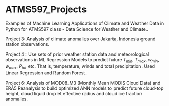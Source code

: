 # ATMS597_Projects
Examples of Machine Learning Applications of Climate and Weather Data in Python for ATMS597 class - Data Science for Weather and Climate.. 

Project 3: Analysis of climate anomalies over Jakarta, Indonesia ground station observations.

Project 4 : Use sets of prior weather station data and meteorological observations in ML Regression Models to predict future $T_{min}$, $T_{max}$, $w_{min}$, $w_{max}$, $P_{tot}$ etc. That is, temperature, winds and total precipitation. Used Linear Regression and Random Forest.

Project 6: Analysis of MOD08_M3 (Monthly Mean MODIS Cloud Data) and ERA5 Reanalysis to build optimized ANN models to predict future cloud-top height, cloud liquid droplet effective radius and cloud ice fraction anomalies. 
